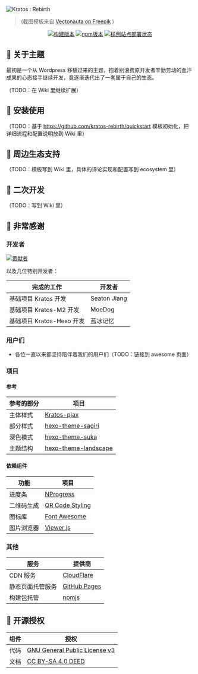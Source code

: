 ![Kratos : Rebirth](https://candymade.net/assets/screenshots/kratos-rebirth/all-platforms.png)

> (截图模板来自 [Vectonauta on Freepik](https://www.freepik.com/free-psd/isolated-tablet-laptop-smartphone-composition_40505824.htm) )

<div align="center">

[![构建版本](https://img.shields.io/github/v/release/Candinya/Kratos-Rebirth?style=for-the-badge)](https://github.com/Candinya/Kratos-Rebirth/releases/latest)
[![npm版本](https://img.shields.io/npm/v/hexo-theme-kratos-rebirth?color=red&logo=npm&style=for-the-badge)](https://www.npmjs.com/package/hexo-theme-kratos-rebirth)
[![样例站点部署状态](https://img.shields.io/github/actions/workflow/status/Candinya/Kratos-Rebirth/build-demo.yml?style=for-the-badge&logo=github&label=Build%20Demo%20Site)](https://demo.krt.moe/)

</div>

## 🍭 关于主题

最初是一个从 Wordpress 移植过来的主题，抱着别浪费原开发者辛勤劳动的血汗成果的心态接手继续开发，竟逐渐迭代出了一套属于自己的生态。

（TODO：在 Wiki 里继续扩展）

## 💞 安装使用

（TODO：基于 https://github.com/kratos-rebirth/quickstart 模板初始化，把详细流程和配置说明放到 Wiki 里）

## 💬 周边生态支持

（TODO：模板写到 Wiki 里，具体的评论实现和配置写到 ecosystem 里）

## 🍩 二次开发

（TODO：写到 Wiki 里）

## 💮 非常感谢

### 开发者

[![贡献者](https://kratos-rebirth.github.io/contributors-graph/contributors.svg)](https://github.com/Candinya/Kratos-Rebirth/graphs/contributors)

以及几位特别开发者：

| 完成的工作                | 开发者       |
| ------------------------- | ------------ |
| 基础项目 Kratos 开发      | Seaton Jiang |
| 基础项目 Kratos-M2 开发   | MoeDog       |
| 基础项目 Kratos-Hexo 开发 | 蓝冰记忆     |

### 用户们

- 各位一直以来都坚持陪伴着我们的用户们（TODO：链接到 awesome 页面）

### 项目

#### 参考

| 参考的部分 | 项目                   |
| ---------- | ---------------------- |
| 主体样式   | [Kratos-pjax]          |
| 部分样式   | [hexo-theme-sagiri]    |
| 深色模式   | [hexo-theme-suka]      |
| 主题结构   | [hexo-theme-landscape] |

[kratos-pjax]: https://github.com/xb2016/kratos-pjax
[hexo-theme-sagiri]: https://github.com/DIYgod/hexo-theme-sagiri
[hexo-theme-suka]: https://github.com/SukkaW/hexo-theme-suka
[hexo-theme-landscape]: https://github.com/hexojs/hexo-theme-landscape

#### 依赖组件

| 功能       | 项目              |
| ---------- | ----------------- |
| 进度条     | [NProgress]       |
| 二维码生成 | [QR Code Styling] |
| 图标库     | [Font Awesome]    |
| 图片浏览器 | [Viewer.js]       |

[NProgress]: https://github.com/rstacruz/nprogress
[QR Code Styling]: https://github.com/kozakdenys/qr-code-styling
[Font Awesome]: https://github.com/FortAwesome/Font-Awesome/tree/4.x
[Viewer.js]: https://github.com/fengyuanchen/viewerjs

### 其他

| 服务             | 提供商         |
| ---------------- | -------------- |
| CDN 服务         | [CloudFlare]   |
| 静态页面托管服务 | [GitHub Pages] |
| 构建包托管       | [npmjs]        |

[CloudFlare]: https://www.cloudflare.com
[GitHub Pages]: https://github.io
[npmjs]: https://www.npmjs.com

## 🎵 开源授权

| 组件 | 授权                            |
| ---- | ------------------------------- |
| 代码 | [GNU General Public License v3] |
| 文档 | [CC BY-SA 4.0 DEED]             |

[GNU General Public License v3]: https://www.gnu.org/licenses/gpl-3.0.zh-cn.html
[CC BY-SA 4.0 DEED]: https://creativecommons.org/licenses/by-sa/4.0/deed.zh-hans
